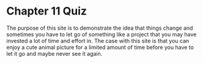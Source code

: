# Chapter 11 Quiz 
The purpose of this site is to demonstrate the idea that
things change and sometimes you have to let go of 
something like a project that you may have invested a lot of
time and effort in. The case with this site is that you can enjoy a cute animal picture
for a limited amount of time before you have to let it go and 
maybe never see it again.
